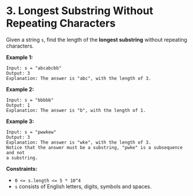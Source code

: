 # 3. Longest Substring Without Repeating Characters

Given a string `s`, find the length of the **longest substring** without repeating characters.

**Example 1:**

    Input: s = "abcabcbb"
    Output: 3
    Explanation: The answer is "abc", with the length of 3.

**Example 2:**

    Input: s = "bbbbb"
    Output: 1
    Explanation: The answer is "b", with the length of 1.

**Example 3:**

    Input: s = "pwwkew"
    Output: 3
    Explanation: The answer is "wke", with the length of 3.
    Notice that the answer must be a substring, "pwke" is a subsequence and not 
    a substring.

**Constraints:**

- `0 <= s.length <= 5 * 10^4`
- `s` consists of English letters, digits, symbols and spaces.
